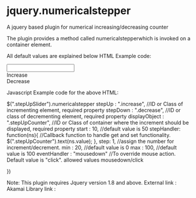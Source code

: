 jquery.numericalstepper
=======================

A jquery based plugin for numerical increasing/decreasing counter


The plugin provides a method called numericalstepperwhich is invoked on a container element.

All default values are explained below
HTML Example code:

<div class="stepUpSlider1">
<div class="inputContainer theme2"><input class="stepUpCounter1" type="text" value=""/></div>
<div class="example2Handles">
<div class="increase theme2">Increase</div>
<div class="decrease theme2">Decrease</div>
</div>
</div>

Javascript Example code for the above HTML:

$(".stepUpSlider").numericalstepper
stepUp : ".increase",  			//ID or Class of incrementing element, required property
stepDown : ".decrease",				//ID or class of decrementing element, required property
displayObject : ".stepUpCounter",	//ID or Class of container where the increment should be displayed, required property
start : 10,		//default value is 50
stepHandler: function(ns){			//Callback function to handle get and set functionality.
	$(".stepUpCounter").text(ns.value);
},
step: 1,		//assign the number for increment/decrement.
min : 20,		//default value is 0
max : 100,	//default value is 100
eventHandler : "mousedown"		//To override mouse action. Default value is "click". allowed values mousedown/click 

})

Note: This plugin requires Jquery version 1.8 and above.
External link :  <script src="//ajax.googleapis.com/ajax/libs/jquery/1.10.1/jquery.min.js"></script>
Akamai Library link :  <script src="http://www.akamai.com/js/jquery-min.js"></script>
